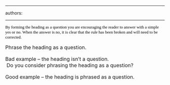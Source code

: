 

---
authors:

---




<span class='intro'> 
  <p style="margin&#58;0cm 0cm 0pt;">
    <span style="color&#58;black;">
      <font size="2">
        <font face="Verdana">By forming the heading as a question you are encouraging the reader to answer with a simple yes or no. When the answer is no, it is clear that the rule has been broken and will need to be corrected.</font>
      </font>
    </span>
  </p>
 </span>


  <font class="ms-rteCustom-GreyBox" size="+0">Phrase the heading as a question.&#160;<br>
</font>
  <br>
<font class="ms-rteCustom-FigureBad" size="+0">Bad example – the heading isn’t a question.<br>
</font>&#160;<font class="ms-rteCustom-GreyBox" size="+0">Do you consider phrasing the heading as a question?<br>
</font><br>
<font class="ms-rteCustom-FigureGood" size="+0">Good example – the heading is phrased as a question.</font>



